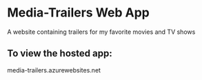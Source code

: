 # Media-Trailers Web App
A website containing trailers for my favorite movies and TV shows

## To view the hosted app:
media-trailers.azurewebsites.net
